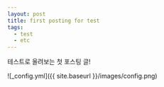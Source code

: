 ```yaml
---
layout: post
title: first posting for test
tags:
  - test
  - etc
---
```


테스트로 올려보는 첫 포스팅 글!

![_config.yml]({{ site.baseurl }}/images/config.png)
